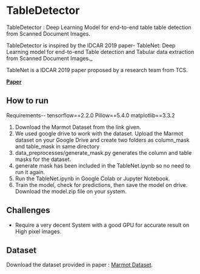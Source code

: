 # TableDetector

TableDetector : Deep Learning Model for end-to-end table table detection from Scanned Document Images.

TableDetector is inspired by the IDCAR 2019 paper- TableNet: Deep Learning model for end-to-end Table detection and Tabular data extraction from Scanned Document Images._ 

TableNet is a IDCAR 2019 paper proposed by a research team from TCS.

[__Paper__](https://arxiv.org/abs/2001.01469)


## How to run

Requirements--
tensorflow==2.2.0
Pillow==5.4.0
matplotlib==3.3.2

1. Download the Marmot Dataset from the link given.
2. We used google drive to work with the dataset. Upload the Marmot dataset on your Google Drive and create two folders as column_mask and table_mask in same directory
3. data_preprocesses/generate_mask.py generates the column and table masks for the dataset.
4. generate mask has been included in the TableNet.ipynb so no need to run it again.
5. Run the TableNet.ipynb in Google Colab or Jupyter Notebook.
6. Train the model, check for predictions, then save the model on drive. Download the model.zip file on your system.

## Challenges
* Require a very decent System with a good GPU for accurate result on High pixel images. 

## Dataset

Download the dataset provided in paper : [Marmot Dataset](https://drive.google.com/drive/folders/1QZiv5RKe3xlOBdTzuTVuYRxixemVIODp). 
